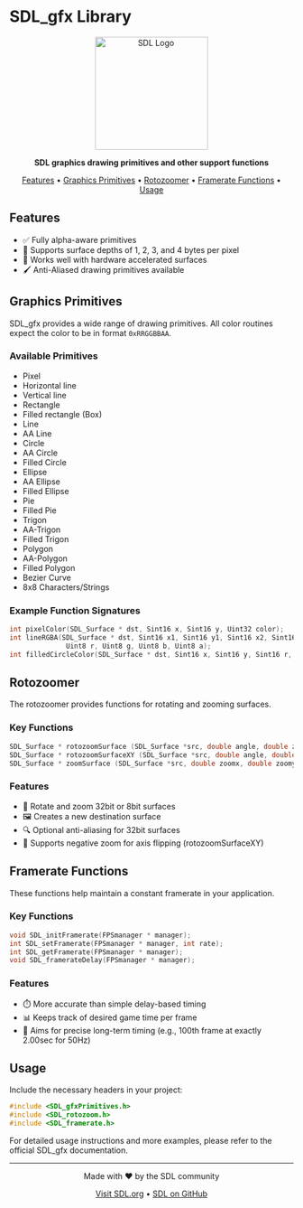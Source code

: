 # SDL_gfx Library

<p align="center">
  <img src="https://www.libsdl.org/media/SDL_logo.png" alt="SDL Logo" width="200"/>
</p>

<p align="center">
  <strong>SDL graphics drawing primitives and other support functions</strong>
</p>

<p align="center">
  <a href="#features">Features</a> •
  <a href="#graphics-primitives">Graphics Primitives</a> •
  <a href="#rotozoomer">Rotozoomer</a> •
  <a href="#framerate-functions">Framerate Functions</a> •
  <a href="#usage">Usage</a>
</p>

## Features

- ✅ Fully alpha-aware primitives
- 🎨 Supports surface depths of 1, 2, 3, and 4 bytes per pixel
- 🚀 Works well with hardware accelerated surfaces
- 🖌️ Anti-Aliased drawing primitives available

## Graphics Primitives

SDL_gfx provides a wide range of drawing primitives. All color routines expect the color to be in format `0xRRGGBBAA`.

### Available Primitives

- Pixel
- Horizontal line
- Vertical line
- Rectangle
- Filled rectangle (Box)
- Line
- AA Line
- Circle
- AA Circle
- Filled Circle
- Ellipse
- AA Ellipse
- Filled Ellipse
- Pie
- Filled Pie
- Trigon
- AA-Trigon
- Filled Trigon
- Polygon
- AA-Polygon
- Filled Polygon
- Bezier Curve
- 8x8 Characters/Strings

### Example Function Signatures

```c
int pixelColor(SDL_Surface * dst, Sint16 x, Sint16 y, Uint32 color);
int lineRGBA(SDL_Surface * dst, Sint16 x1, Sint16 y1, Sint16 x2, Sint16 y2, 
              Uint8 r, Uint8 g, Uint8 b, Uint8 a);
int filledCircleColor(SDL_Surface * dst, Sint16 x, Sint16 y, Sint16 r, Uint32 color);
```

## Rotozoomer

The rotozoomer provides functions for rotating and zooming surfaces.

### Key Functions

```c
SDL_Surface * rotozoomSurface (SDL_Surface *src, double angle, double zoom, int smooth);
SDL_Surface * rotozoomSurfaceXY (SDL_Surface *src, double angle, double zoomx, double zoomy, int smooth);
SDL_Surface * zoomSurface (SDL_Surface *src, double zoomx, double zoomy, int smooth);
```

### Features

- 🔄 Rotate and zoom 32bit or 8bit surfaces
- 🖼️ Creates a new destination surface
- 🔍 Optional anti-aliasing for 32bit surfaces
- 🔁 Supports negative zoom for axis flipping (rotozoomSurfaceXY)

## Framerate Functions

These functions help maintain a constant framerate in your application.

### Key Functions

```c
void SDL_initFramerate(FPSmanager * manager);
int SDL_setFramerate(FPSmanager * manager, int rate);
int SDL_getFramerate(FPSmanager * manager);
void SDL_framerateDelay(FPSmanager * manager);
```

### Features

- ⏱️ More accurate than simple delay-based timing
- 📊 Keeps track of desired game time per frame
- 🎯 Aims for precise long-term timing (e.g., 100th frame at exactly 2.00sec for 50Hz)

## Usage

Include the necessary headers in your project:

```c
#include <SDL_gfxPrimitives.h>
#include <SDL_rotozoom.h>
#include <SDL_framerate.h>
```

For detailed usage instructions and more examples, please refer to the official SDL_gfx documentation.

---

<p align="center">
  Made with ❤️ by the SDL community
</p>

<p align="center">
  <a href="https://www.libsdl.org/">Visit SDL.org</a> •
  <a href="https://github.com/libsdl-org/SDL">SDL on GitHub</a>
</p>
